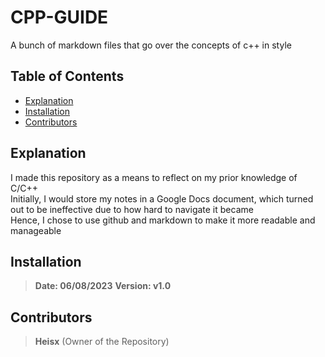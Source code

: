 # CPP-GUIDE

A bunch of markdown files that go over the concepts of c++ in style

## Table of Contents

- [Explanation](#explanation)
- [Installation](#installation)
- [Contributors](#contributors)

## Explanation

I made this repository as a means to reflect on my prior knowledge of C/C++\
Initially, I would store my notes in a Google Docs document, which turned out to be ineffective due to how hard to navigate it became\
Hence, I chose to use github and markdown to make it more readable and manageable

## Installation

> **Date: 06/08/2023**
> **Version: v1.0**

## Contributors

> **Heisx** (Owner of the Repository)
